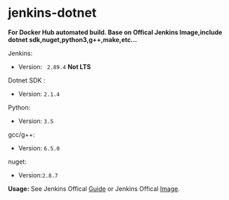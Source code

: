 # jenkins-dotnet

**For Docker Hub automated build. Base on Offical Jenkins Image,include dotnet sdk,nuget,python3,g++,make,etc...**

Jenkins:
- Version:  ` 2.89.4` **Not LTS**

Dotnet SDK :

- Version: `2.1.4`

Python:

- Version: `3.5`

gcc/g++:

- Version: `6.5.0`

nuget:

- Version:`2.8.7`

**Usage:** See Jenkins Offical [Guide](https://github.com/jenkinsci/docker) or Jenkins Offical [Image](https://hub.docker.com/r/jenkins/jenkins/).

